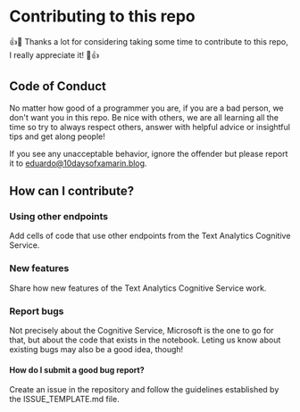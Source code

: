 # Contributing to this repo
:+1::tada: Thanks a lot for considering taking some time to contribute to this repo, I really appreciate it! :tada::+1:

## Code of Conduct
No matter how good of a programmer you are, if you are a bad person, we don't want you in this repo. Be nice with others, we are all learning all the time so try to always respect others, answer with helpful advice or insightful tips and get along people!

If you see any unacceptable behavior, ignore the offender but please report it to eduardo@10daysofxamarin.blog.

## How can I contribute?

### Using other endpoints

Add cells of code that use other endpoints from the Text Analytics Cognitive Service.

### New features

Share how new features of the Text Analytics Cognitive Service work.

### Report bugs

Not precisely about the Cognitive Service, Microsoft is the one to go for that, but about the code that exists in the notebook.
Leting us know about existing bugs may also be a good idea, though!

#### How do I submit a good bug report?

Create an issue in the repository and follow the guidelines established by the ISSUE_TEMPLATE.md file.
